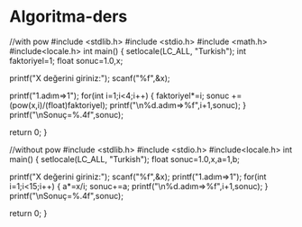 # Algoritma-ders
//with pow
#include <stdlib.h> 
#include <stdio.h> 
#include <math.h>
#include<locale.h>
int main()
{
setlocale(LC_ALL, "Turkish");
int faktoriyel=1;
float sonuc=1.0,x;

printf("X değerini giriniz:"); 
scanf("%f",&x);

printf("1.adım=>1");
for(int i=1;i<4;i++)
{
 faktoriyel*=i;
 sonuc += (pow(x,i)/(float)faktoriyel); 
 printf("\n%d.adım=>%f",i+1,sonuc);
}
printf("\nSonuç=%.4f",sonuc);

return 0;
}

//without pow
#include <stdlib.h> 
#include <stdio.h> 
#include<locale.h>
int main()
{
setlocale(LC_ALL, "Turkish");
float sonuc=1.0,x,a=1,b;

printf("X değerini giriniz:"); 
scanf("%f",&x);
printf("1.adım=>1");
for(int i=1;i<15;i++)
{
 a*=x/i;
 sonuc+=a;
 printf("\n%d.adım=>%f",i+1,sonuc);
}
printf("\nSonuç=%.4f",sonuc);

return 0;
}


